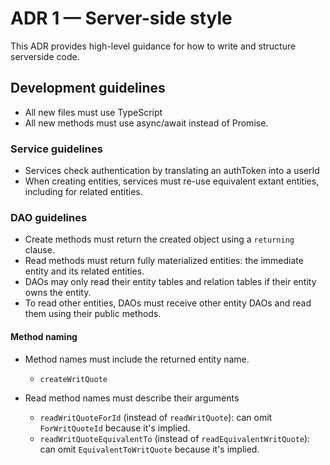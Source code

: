 # ADR 1 — Server-side style

This ADR provides high-level guidance for how to write and structure serverside
code.

## Development guidelines

* All new files must use TypeScript
* All new methods must use async/await instead of Promise.

### Service guidelines

* Services check authentication by translating an authToken into a userId
* When creating entities, services must re-use equivalent extant entities,
  including for related entities.

### DAO guidelines

* Create methods must return the created object using a `returning` clause.
* Read methods must return fully materialized entities: the immediate entity and its related entities.
* DAOs may only read their entity tables and relation tables if their entity
  owns the entity.
* To read other entities, DAOs must receive other entity DAOs and read them
  using their public methods.

#### Method naming

* Method names must include the returned entity name.

  * `createWritQuote`

* Read method names must describe their arguments

  * `readWritQuoteForId` (instead of `readWritQuote`): can omit `ForWritQuoteId` because it's implied.
  * `readWritQuoteEquivalentTo` (instead of `readEquivalentWritQuote`): can omit
     `EquivalentToWritQuote` because it's implied.
